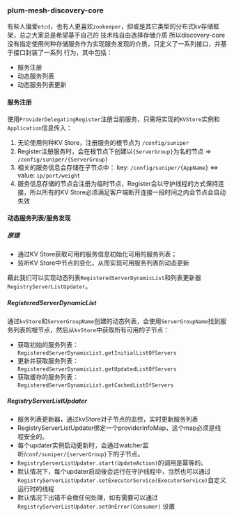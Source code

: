 ### plum-mesh-discovery-core

  有些人偏爱`etcd`，也有人更喜欢`zookeeper`，抑或是其它类型的分布式kv存储框架，总之大家总是希望基于自己的
技术栈自由选择存储介质
  所以discovery-core没有指定使用何种存储服务作为实现服务发现的介质，只定义了一系列接口，并基于接口封装了一系列
行为，其中包括：
* 服务注册
* 动态服务列表
* 动态服务列表更新

#### 服务注册

使用`ProviderDelegatingRegister`注册当前服务，只需将实现的`KVStore`实例和`Application`信息传入：

1. 无论使用何种KV Store，注册服务的根节点为 `/config/suniper`
2. Register注册服务时，会在根节点下创建以`{ServerGroup}`为名的节点 => `/config/suniper/{ServerGroup}`
3. 相关的服务信息会存储在子节点中： key: `/config/suniper/{AppName}` <=>  value: `ip/port/weight` 
4. 服务信息存储的节点会注册为临时节点，Register会以守护线程的方式保持连接，所以所有的KV Store必须满足客户端断开连接一段时间之内会节点会自动失效

#### 动态服务列表/服务发现

##### 原理
* 通过KV Store获取可用的服务信息初始化可用的服务列表；
* 监听KV Store中节点的变化，从而实现可用服务列表的动态更新

藉此我们可以实现动态列表`RegisteredServerDynamicList`和列表更新器`RegistryServerListUpdater`。

##### RegisteredServerDynamicList
通过`kvStore`和`ServerGroupName`创建的动态列表，会使用`ServerGroupName`找到服务列表的根节点，然后从`kvStore`中获取所有可用的子节点：
* 获取初始的服务列表： `RegisteredServerDynamicList.getInitialListOfServers`
* 更新并获取服务列表：`RegisteredServerDynamicList.getUpdatedListOfServers`
* 获取缓存的服务列表：`RegisteredServerDynamicList.getCachedListOfServers`

##### RegistryServerListUpdater
* 服务列表更新器，通过kvStore对子节点的监控，实时更新服务列表
 * RegistryServerListUpdater绑定一个providerInfoMap，这个map必须是线程安全的。
 * 每个updater实例启动更新时，会通过watcher监听/`conf/suniper/{serverGroup}`下的子节点。
 * `RegistryServerListUpdater.start(UpdateAction)`的调用是幂等的。
 * 默认情况下，每个updater启动後会运行在守护线程中，当然也可以通过`RegistryServerListUpdater.setExecutorService(ExecutorService)`自定义运行时的线程
 * 默认情况下出错不会做任何处理，如有需要可以通过`RegistryServerListUpdater.setOnError(Consumer)` 设置
